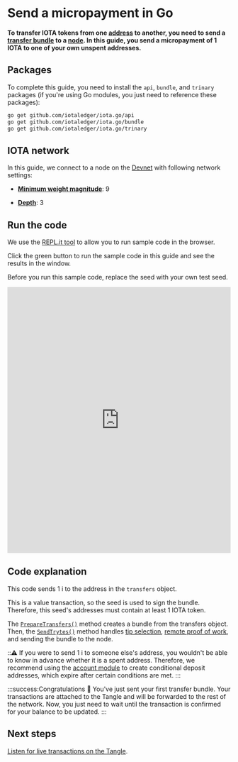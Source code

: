 # Send a micropayment in Go

**To transfer IOTA tokens from one [address](root://getting-started/0.1/clients/addresses.md) to another, you need to send a [transfer bundle](root://getting-started/0.1/transactions/bundles.md) to a [node](root://getting-started/0.1/network/nodes.md). In this guide, you send a micropayment of 1 IOTA to one of your own unspent addresses.**

## Packages

To complete this guide, you need to install the `api`, `bundle`, and `trinary` packages (if you're using Go modules, you just need to reference these packages):

```bash
go get github.com/iotaledger/iota.go/api
go get github.com/iotaledger/iota.go/bundle
go get github.com/iotaledger/iota.go/trinary
```

## IOTA network

In this guide, we connect to a node on the [Devnet](root://getting-started/0.1/network/iota-networks.md#devnet) with following network settings:

- **[Minimum weight magnitude](root://getting-started/0.1/network/minimum-weight-magnitude.md)**: 9

- **[Depth](root://getting-started/0.1/transactions/depth.md)**: 3

## Run the code

We use the [REPL.it tool](https://repl.it) to allow you to run sample code in the browser.

Click the green button to run the sample code in this guide and see the results in the window.

Before you run this sample code, replace the seed with your own test seed.

<iframe height="600px" width="100%" src="https://repl.it/@jake91/Send-IOTA-tokens-on-the-Devnet-Go?lite=true" scrolling="no" frameborder="no" allowtransparency="true" allowfullscreen="true" sandbox="allow-forms allow-pointer-lock allow-popups allow-same-origin allow-scripts allow-modals"></iframe>

## Code explanation

This code sends 1 i to the address in the `transfers` object.

This is a value transaction, so the seed is used to sign the bundle. Therefore, this seed's addresses must contain at least 1 IOTA token.

The [`PrepareTransfers()`](https://github.com/iotaledger/iota.go/blob/master/.docs/iota.go/reference/api_prepare_transfers.md) method creates a bundle from the transfers object. Then, the [`SendTrytes()`](https://github.com/iotaledger/iota.go/blob/master/.docs/iota.go/reference/api_send_trytes.md) method handles [tip selection](root://node-software/0.1/iri/concepts/tip-selection.md), [remote proof of work](root://getting-started/0.1/transactions/proof-of-work.md), and sending the bundle to the node.

:::warning:
If you were to send 1 i to someone else's address, you wouldn't be able to know in advance whether it is a spent address. Therefore, we recommend using the [account module](../../account-module/introduction/overview.md) to create conditional deposit addresses, which expire after certain conditions are met.
:::

:::success:Congratulations :tada:
You've just sent your first transfer bundle. Your transactions are attached to the Tangle and will be forwarded to the rest of the network. Now, you just need to wait until the transaction is confirmed for your balance to be updated.
:::

## Next steps

[Listen for live transactions on the Tangle](../go/listen-for-transactions.md).


